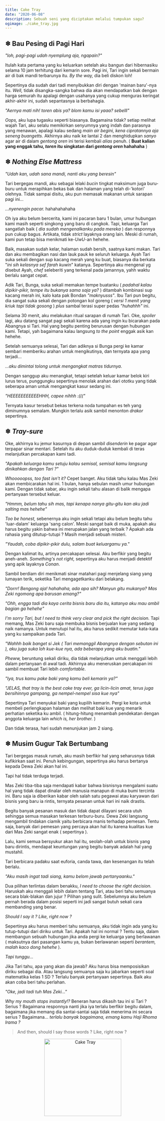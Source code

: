 ```yaml
---
title: Cake Tray
date: "2020-06-08"
description: Sebuah seni yang diciptakan melalui tumpukan sagu?
ogimage: ./cake_tray.jpg
---
```


## ❄︎ Bau Pesing di Pagi Hari

*"loh, pagi-pagi udah nyemplung aja, ngapain?"* 

Itulah kata pertama yang ku
keluarkan setelah aku bangun dari hibernasiku selama 10 jam terhitung dari
kemarin sore. Pagi ini, Tari ingin sekali bermain air di bak mandi terbarunya
itu. *By the way,* dia beli diskon loh!

Sepertinya dia sudah dari tadi menyibukkan diri dengan 'mainan baru'-nya itu.
*Well,* tidak disangka-sangka bahwa dia akan mendapatkan bak dengan harga semurah
itu apalagi dengan usahanya yang cukup menguras keringat akhir-akhir ini, sudah
sepantasnya ia berbahagia. 

*"Aernya mati nih! toren abis ya? blom kamu isi yaaa? sebelll"*

*Oops,* aku lupa tugasku seperti biasanya. Bagamaina tidak? setiap melihat wajah
Tari, aku selalu memikirkan senyumnya yang indah dan parasnya yang menawan,
apalagi kalau sedang *main air begini, kena cipratannya aja seneng buangetts*.
Akhirnya aku naik ke lantai 2 dan menghidupkan *sanyo* agar air di dalam
*gentong oren* ini terisi kembali *alias* penuh. ( **Buat kalian yang enggak tahu,
*toren* itu singkatan dari *gentong oren* hahahaha** )

## ❄︎ *Nothing Else Mattress*

*"Udah kan, udah sana mandi, nanti aku yang beresin"*

Tari bergegas mandi, aku sebagai lelaki *bucin* tingkat maksimum juga buru-buru
untuk merapihkan bekas bak dan halaman yang telah di-'kotori' olehnya. Tidak
sampai disitu, aku pun memasak makanan untuk sarapan pagi ini...

*...nyenengin pacar.* hahahahahaha

Oh iya aku belum bercerita, kami ini pacaran baru 1 bulan, umur hubungan kami
masih seperti singkong yang baru di cangkok. Tapi, keluarga Tari sangatlah baik
( *dia sudah mengenalkanku pada mereka* ) dan responnya pun cukup bagus.
Artikata, tidak *strict* layaknya orang lain. Meski di rumah, kami pun tetap
bisa menikmati ke-*UwU*-an hehehe.

Baik, masakan sudah kelar, halaman sudah bersih, saatnya kami makan. Tari dan
aku membagikan nasi dan lauk pauk ke seluruh keluarga. Ayah Tari suka sekali
dengan sup kacang merah yang ku buat, biasanya dia berkata "*ini sih kelasnya
sef farah kuwin*" katanya. Sepertinya aku mengenal yg disebut Ayah, *chef*
seleberiti yang terkenal pada jamannya, yahh waktu berlalu sangat cepat.

Adik Tari, Bunga, suka sekali memakan tempe buatanku ( *padahal kalau
dipikir-pikir, tempe itu bukanya sama saja ya?* ) ditambah kombinasi sup kacang
merah ini, kalo kata pak Bondan *"maknyusss"*. Ibu Tari pun begitu, dia sangat
suka sekali dengan potongan kol goreng ( *versi 1 menit yang kriuk tapi tidak
gosong* ) *plus* sambal terasi super pedas *"huhahhh"* ini.

Selama 30 menit, aku melakukan ritual sarapan di rumah Tari. Oke, *spoiler*
lagi, aku datang sangat pagi sekali karena ada yang ingin ku bicarakan pada
Abangnya si Tari. Hal yang begitu penting berurusan dengan hubungan kami.
Tetapi, yah bagaimana kalau langsung *to the point* enggak asik kan hehehe.

Setelah semuanya selesai, Tari dan adiknya si Bunga pergi ke kamar sembari
memberiku arahan untuk mengikutinya, dan ternyata apa yang terjadi...

*...aku dimintai tolong untuk mengangkat matras tidurnya*.

Dengan sanggup aku menangkat, tetapi setelah keluar kamar belok kiri lurus
terus, punggungku sepertinya menolak arahan dari ototku yang tidak seberapa aman
untuk mengangkat kasur sedang ini.

*"HEEEEEEEEEEEHHH, capee nihhh :((("*

Ternyata kasur tersebut bekas terkena noda tumpahan es teh yang diminumnya
semalam. Mungkin terlalu asik sambil menonton *drakor* sepertinya.

## ❄︎ *Tray-sure*

Oke, akhirnya ku jemur kasurnya di depan sambil *disenderin* ke pagar agar
terpapar sinar mentari. Setelah itu aku duduk-duduk kembali di teras melanjutkan
percakapan kami tadi.

*"Apakah keluarga kamu setuju kalau semisal, semisal kamu langsung dinikahkan
dengan Tari ?"*

*Whooooopss, too fast isn't it?* Cepet banget. Aku tidak tahu kalau Mas Zeki
akan membicarakan hal ini. 1 bulan, hanya sebulan masih umur hubungan kami.
Dengan tidak sabar, aku ingin sekali tahu alasan di balik mengapa pertanyaan
tersebut keluar.

*"Hmmm, belum tahu sih mas, tapi kenapa nanya gitu-gitu kan aku jadi salting mas
hehehe"*

*Too be honest,* sebenernya aku ingin sekali tetapi aku belum begitu tahu
'luar-dalam' keluarga 'sang calon'. Meski sangat baik di muka, apakah aku harus
begitu yakin bahwa ini merupakan jalan yang terbaik ? Apakah ada rahasia yang
ditutup-tutupi ? Masih menjadi sebuah misteri.

*"Yaudah, coba dipikir-pikir dulu, salam buat keluargamu ya."*

Dengan kalimat itu, artinya percakapan selesai. Aku berfikir yang begitu
aneh-aneh. *Something's not right,* sepertinya aku harus menjadi detektif
yang apik layaknya *Conan*.

Sambil berdiam diri menikmati sinar matahari pagi menjelang siang yang lumayan
terik, seketika Tari mengagetkanku dari belakang.

*"Dorrr! Bengong aja! hahahaha, ada apa sih? Manyun gitu mukanya? Mas Zeki
ngomong apa barusan emang?"*

*"Ohh, engga tadi dia kaya cerita bisnis baru dia itu, katanya aku mau ambil
bagian ga hehehe"*

*I'm sorry Tari, but I need to think very clear and pick the right decision.*
Tapi memang, Mas Zeki baru saja membuka bisnis berjualan kue yang sedang naik
namanya. Untuk menutupi hal itu, aku harus sedikit memutar kata-kata yang ku
sampaikan pada Tari.

*"Wahhh baik banget si Jek ( Tari memanggil Abangnya dengan sebutan ini ), aku
juga suka loh kue-kue nya, ada beberapa yang aku buatin."*

*Pheww,* beruntung sekali diriku, dia tidak melanjutkan untuk menggali lebih
dalam pertanyaan di awal tadi. Akhirnya aku meneruskan percakapan ini sambil
membuat Tari lebih *comfortable*.

*"Iya, trus kamu pake baki yang kamu beli kemarin ya?"*

*"JELAS, that tray is the best cake tray ever, ga licin-licin amat, terus juga
bersihinnya gampang, ga nempel-nempel sisa kue nya"*

Sepertinya Tari menyukai baki yang kupilih kemarin. Pergi ke kota untuk membeli
perlengkapan halaman dan melihat baki kue yang menarik perhatian seketika ku
ambil. ( hitung-hitung menambah pendekatan dengan anggota keluarga lain *which
is, her brother.* )

Dan tidak terasa, hari sudah menunjukan jam 2 siang.

## ❄︎ Musim Gugur Tak Bertumbang

Tari bergegas masuk rumah, aku masih berfikir hal yang seharusnya tidak
kufikirkan saat ini. Penuh kebingungan, sepertinya aku harus bertanya kepada
Dewa Zeki akan hal ini.

Tapi hal tidak terduga terjadi.

Mas Zeki tiba-tiba saja mendapati kabar bahwa bisnisnya mengalami suatu hal yang
tidak dapat dinalar oleh manusia manapun di muka bumi tercinta ini. Baru saja ia
diberikan kabar oleh salah satu pegawai atau karyawan dari bisnis yang baru ia
rintis, ternyata pesanan untuk hari ini naik drastis.

Begitu banyak pesanan masuk dan tidak dapat dilayani secara utuh sehingga semua
masakan terkesan terburu-buru. Dewa Zeki langsung mengambil tindakan ciamik
yaitu berbicara manis terhadap pemesan. Tentu saja, banyak dari pemesan yang
percaya akan hal itu karena kualitas kue dari Mas Zeki sangat enak ( sepertinya ).

Lalu, kami semua bersyukur akan hal itu, seolah-olah untuk bisnis yang baru
dirintis, mendapat keuntungan yang begitu banyak adalah hal yang mustahil.

Tari berbicara padaku saat euforia, canda tawa, dan kesenangan itu telah
berlalu.

*"Aku masih ingat tadi siang, kamu belom jawab pertanyaanku."*

Dua pilihan terlintas dalam benakku, *I need to choose the right decision.*
Haruskah aku menggali lebih dalam tentang Tari, atau beri tahu semuanya secara
blak-blakan dan jujur ? Pilihan yang sulit. Sebelumnya aku belum pernah berada
dalam posisi seperti ini jadi sangat butuh sekali cara membanding yang benar.

*Should I say it ? Like, right now ?*

Sepertinya aku harus memberi tahu semuanya, aku tidak ingin ada yang ku
tutup-tutupi dari diriku untuk Tari. Apakah hal ini normal ? Tentu saja, dalam
membangun sebuah hubungan jika anda pergi ke keluarga yang berlawanan (
maksutnya dari pasangan kamu ya, bukan berlawanan seperti *berantem, malah
kaco dong hehehe* ).

*Tapi tunggu...*

Jika Tari tahu, apa yang akan dia jawab? Aku harus bisa memposisikan diriku
sebagai dia. Atau langsung semuanya saja ku jabarkan seperti soal matematika
kelas 1 SD ? Terlalu banyak pertanyaan sepertinya. Baik aku akan coba beri tahu
perlahan.

*"Oke, jadi tadi tuh Mas Zeki..."*

*Why my mouth stops instantly!?* Beneran harus dikasih tau ini si Tari ? Serius
? Bagaimana responnya nanti jika iya terlalu berfikir begitu dalam, bagaimana
jika memang dia santai-santai saja tidak menerima ini secara serius ?
Bagaimana... *terlalu banyak bagaimana, emang kamu Haji Rhoma Irama ?*

> And then, should I say those words ? Like, right now ?

<div align="center">
  <img
    src="https://cdnimg.webstaurantstore.com/images/products/large/11649/1916627.jpg" 
    alt="Cake Tray" 
    width="250"
  />
</div>

